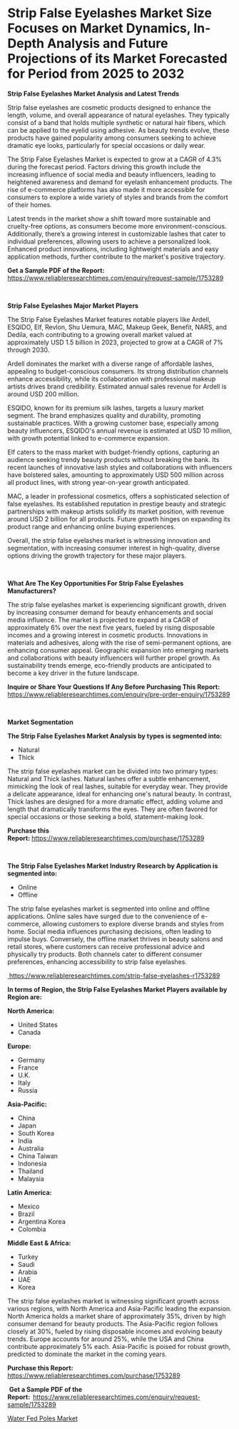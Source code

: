 <p><h1>Strip False Eyelashes Market Size Focuses on Market Dynamics, In-Depth Analysis and Future Projections of its Market Forecasted for Period from 2025 to 2032</h1></p><p><strong>Strip False Eyelashes Market Analysis and Latest Trends</strong></p>
<p><p>Strip false eyelashes are cosmetic products designed to enhance the length, volume, and overall appearance of natural eyelashes. They typically consist of a band that holds multiple synthetic or natural hair fibers, which can be applied to the eyelid using adhesive. As beauty trends evolve, these products have gained popularity among consumers seeking to achieve dramatic eye looks, particularly for special occasions or daily wear.</p><p>The Strip False Eyelashes Market is expected to grow at a CAGR of 4.3% during the forecast period. Factors driving this growth include the increasing influence of social media and beauty influencers, leading to heightened awareness and demand for eyelash enhancement products. The rise of e-commerce platforms has also made it more accessible for consumers to explore a wide variety of styles and brands from the comfort of their homes.</p><p>Latest trends in the market show a shift toward more sustainable and cruelty-free options, as consumers become more environment-conscious. Additionally, there’s a growing interest in customizable lashes that cater to individual preferences, allowing users to achieve a personalized look. Enhanced product innovations, including lightweight materials and easy application methods, further contribute to the market's positive trajectory.</p></p>
<p><strong>Get a Sample PDF of the Report:&nbsp;</strong> <a href="https://www.reliableresearchtimes.com/enquiry/request-sample/1753289?utm_campaign=1933&utm_medium=2&utm_source=Github&utm_content=ia&utm_term=07022025&utm_id=strip-false-eyelashes">https://www.reliableresearchtimes.com/enquiry/request-sample/1753289</a></p>
<p>&nbsp;</p>
<p><strong>Strip False Eyelashes Major Market Players</strong></p>
<p><p>The Strip False Eyelashes Market features notable players like Ardell, ESQIDO, Elf, Revlon, Shu Uemura, MAC, Makeup Geek, Benefit, NARS, and Dedila, each contributing to a growing overall market valued at approximately USD 1.5 billion in 2023, projected to grow at a CAGR of 7% through 2030.</p><p>Ardell dominates the market with a diverse range of affordable lashes, appealing to budget-conscious consumers. Its strong distribution channels enhance accessibility, while its collaboration with professional makeup artists drives brand credibility. Estimated annual sales revenue for Ardell is around USD 200 million.</p><p>ESQIDO, known for its premium silk lashes, targets a luxury market segment. The brand emphasizes quality and durability, promoting sustainable practices. With a growing customer base, especially among beauty influencers, ESQIDO's annual revenue is estimated at USD 10 million, with growth potential linked to e-commerce expansion.</p><p>Elf caters to the mass market with budget-friendly options, capturing an audience seeking trendy beauty products without breaking the bank. Its recent launches of innovative lash styles and collaborations with influencers have bolstered sales, amounting to approximately USD 500 million across all product lines, with strong year-on-year growth anticipated.</p><p>MAC, a leader in professional cosmetics, offers a sophisticated selection of false eyelashes. Its established reputation in prestige beauty and strategic partnerships with makeup artists solidify its market position, with revenue around USD 2 billion for all products. Future growth hinges on expanding its product range and enhancing online buying experiences.</p><p>Overall, the strip false eyelashes market is witnessing innovation and segmentation, with increasing consumer interest in high-quality, diverse options driving the growth trajectory for these major players.</p></p>
<p>&nbsp;</p>
<p><strong>What Are The Key Opportunities For Strip False Eyelashes Manufacturers?</strong></p>
<p><p>The strip false eyelashes market is experiencing significant growth, driven by increasing consumer demand for beauty enhancements and social media influence. The market is projected to expand at a CAGR of approximately 6% over the next five years, fueled by rising disposable incomes and a growing interest in cosmetic products. Innovations in materials and adhesives, along with the rise of semi-permanent options, are enhancing consumer appeal. Geographic expansion into emerging markets and collaborations with beauty influencers will further propel growth. As sustainability trends emerge, eco-friendly products are anticipated to become a key driver in the future landscape.</p></p>
<p><strong>Inquire or Share Your Questions If Any Before Purchasing This Report:</strong> <a href="https://www.reliableresearchtimes.com/enquiry/pre-order-enquiry/1753289?utm_campaign=1933&utm_medium=2&utm_source=Github&utm_content=ia&utm_term=07022025&utm_id=strip-false-eyelashes">https://www.reliableresearchtimes.com/enquiry/pre-order-enquiry/1753289</a></p>
<p>&nbsp;</p>
<p><strong>Market Segmentation</strong></p>
<p><strong>The Strip False Eyelashes Market Analysis by types is segmented into:</strong></p>
<p><ul><li>Natural</li><li>Thick</li></ul></p>
<p><p>The strip false eyelashes market can be divided into two primary types: Natural and Thick lashes. Natural lashes offer a subtle enhancement, mimicking the look of real lashes, suitable for everyday wear. They provide a delicate appearance, ideal for enhancing one's natural beauty. In contrast, Thick lashes are designed for a more dramatic effect, adding volume and length that dramatically transforms the eyes. They are often favored for special occasions or those seeking a bold, statement-making look.</p></p>
<p><strong>Purchase this Report:&nbsp;</strong><a href="https://www.reliableresearchtimes.com/purchase/1753289?utm_campaign=1933&utm_medium=2&utm_source=Github&utm_content=ia&utm_term=07022025&utm_id=strip-false-eyelashes">https://www.reliableresearchtimes.com/purchase/1753289</a></p>
<p>&nbsp;</p>
<p><strong>The Strip False Eyelashes Market Industry Research by Application is segmented into:</strong></p>
<p><ul><li>Online</li><li>Offline</li></ul></p>
<p><p>The strip false eyelashes market is segmented into online and offline applications. Online sales have surged due to the convenience of e-commerce, allowing customers to explore diverse brands and styles from home. Social media influences purchasing decisions, often leading to impulse buys. Conversely, the offline market thrives in beauty salons and retail stores, where customers can receive professional advice and physically try products. Both channels cater to different consumer preferences, enhancing accessibility to strip false eyelashes.</p></p>
<p><a href="https://www.reliableresearchtimes.com/strip-false-eyelashes-r1753289?utm_campaign=1933&utm_medium=2&utm_source=Github&utm_content=ia&utm_term=07022025&utm_id=strip-false-eyelashes">&nbsp;https://www.reliableresearchtimes.com/strip-false-eyelashes-r1753289</a></p>
<p><strong>In terms of Region, the Strip False Eyelashes Market Players available by Region are:</strong></p>
<p>
    <p> <strong> North America: </strong>
        <ul>
            <li>United States</li>
            <li>Canada</li>
        </ul>
        </p> 
    <p> <strong> Europe: </strong>
        <ul>
            <li>Germany</li>
            <li>France</li>
            <li>U.K.</li>
            <li>Italy</li>
            <li>Russia</li>
        </ul>
        </p> 
    <p> <strong> Asia-Pacific: </strong>
        <ul>
            <li>China</li>
            <li>Japan</li>
            <li>South Korea</li>
            <li>India</li>
            <li>Australia</li>
            <li>China Taiwan</li>
            <li>Indonesia</li>
            <li>Thailand</li>
            <li>Malaysia</li>
        </ul>
        </p> 
    <p> <strong> Latin America: </strong>
        <ul>
            <li>Mexico</li>
            <li>Brazil</li>
            <li>Argentina Korea</li>
            <li>Colombia</li>
        </ul>
        </p> 
    <p> <strong> Middle East & Africa: </strong>
        <ul>
            <li>Turkey</li>
            <li>Saudi</li>
            <li>Arabia</li>
            <li>UAE</li>
            <li>Korea</li>
        </ul>
    </p>
    </p>
<p><p>The strip false eyelashes market is witnessing significant growth across various regions, with North America and Asia-Pacific leading the expansion. North America holds a market share of approximately 35%, driven by high consumer demand for beauty products. The Asia-Pacific region follows closely at 30%, fueled by rising disposable incomes and evolving beauty trends. Europe accounts for around 25%, while the USA and China contribute approximately 5% each. Asia-Pacific is poised for robust growth, predicted to dominate the market in the coming years.</p></p>
<p><strong>Purchase this Report: </strong><a href="https://www.reliableresearchtimes.com/purchase/1753289?utm_campaign=1933&utm_medium=2&utm_source=Github&utm_content=ia&utm_term=07022025&utm_id=strip-false-eyelashes">https://www.reliableresearchtimes.com/purchase/1753289</a></p>
<p>&nbsp;<strong>Get a Sample PDF of the Report:&nbsp;&nbsp;</strong><a href="https://www.reliableresearchtimes.com/enquiry/request-sample/1753289?utm_campaign=1933&utm_medium=2&utm_source=Github&utm_content=ia&utm_term=07022025&utm_id=strip-false-eyelashes">https://www.reliableresearchtimes.com/enquiry/request-sample/1753289</a></p>
<p><strong></strong></p>
<p><p><a href="https://github.com/nathandecarvalho/Market-Research-Report-List-5/blob/main/water-fed-poles-market.md?utm_campaign=1933&utm_medium=2&utm_source=Github&utm_content=ia&utm_term=07022025&utm_id=strip-false-eyelashes">Water Fed Poles Market</a></p></p>